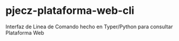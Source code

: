 # pjecz-plataforma-web-cli

Interfaz de Linea de Comando hecho en Typer/Python para consultar Plataforma Web
